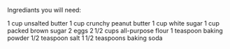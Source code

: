 Ingrediants you will need:

1 cup unsalted butter
1 cup crunchy peanut butter
1 cup white sugar
1 cup packed brown sugar
2 eggs 
2 1/2 cups all-purpose flour 
1 teaspoon baking powder
1/2 teaspoon salt
1 1/2 teaspoons baking soda